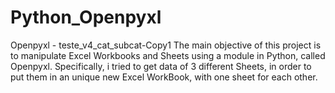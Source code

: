 # Python_Openpyxl
Openpyxl - teste_v4_cat_subcat-Copy1
The main objective of this project is to manipulate Excel Workbooks and Sheets using a module in Python, called Openpyxl.
Specifically, i tried to get data of 3 different Sheets, in order to put them in an unique new Excel WorkBook, with one sheet for each other.
